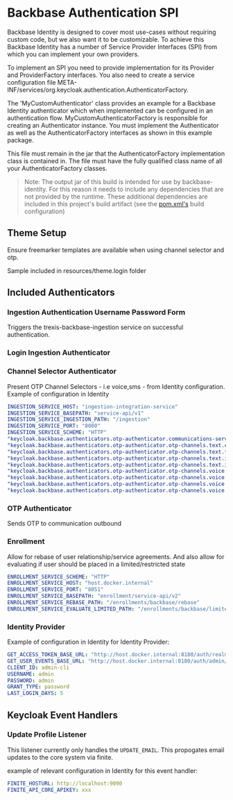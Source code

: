 # Backbase Authentication SPI

Backbase Identity is designed to cover most use-cases without requiring custom code, but we also want it to be customizable.
To achieve this Backbase Identity has a number of Service Provider Interfaces (SPI) from which you can implement your
own providers.

To implement an SPI you need to provide implementation for its Provider and ProviderFactory interfaces.
You also need to create a service configuration file META-INF/services/org.keycloak.authentication.AuthenticatorFactory.

The 'MyCustomAuthenticator' class provides an example for a Backbase Identity authenticator which when implemented can be configured in an authentication flow. 
MyCustomAuthenticatorFactory is responsible for creating an Authenticator instance.
You must implement the Authenticator as well as the AuthenticatorFactory interfaces as shown in this example package.

This file must remain in the jar that the AuthenticatorFactory implementation class is contained in.
The file must have the fully qualified class name of all your AuthenticatorFactory classes.

> Note: The output jar of this build is intended for use by backbase-identity.
> For this reason it needs to include any dependencies that are not provided by the runtime.
> These additional dependencies are included in this project's build artifact (see the [pom.xml's](./pom.xml) build configuration)

## Theme Setup

Ensure freemarker templates are available when using channel selector and otp.

Sample included in resources/theme.login folder

## Included Authenticators

### Ingestion Authentication Username Password Form

Triggers the trexis-backbase-ingestion service on successful authentication.

### Login Ingestion Authenticator
### Channel Selector Authenticator

Present OTP Channel Selectors - i.e voice,sms -  from Identity configuration. Example of configuration in Identity

```yaml
INGESTION_SERVICE_HOST: "ingestion-integration-service"
INGESTION_SERVICE_BASEPATH: "service-api/v1"
INGESTION_SERVICE_INGESTION_PATH: "/ingestion"
INGESTION_SERVICE_PORT: "8080"
INGESTION_SERVICE_SCHEME: "HTTP"
"keycloak.backbase.authenticators.otp-authenticator.communications-service-endpoint": "http://host.docker.internal:8204/identity-communication-outbound-integration-service/service-api/v1/communications/batches"
"keycloak.backbase.authenticators.otp-authenticator.otp-channels.text.channel": "sms-otp"
"keycloak.backbase.authenticators.otp-authenticator.otp-channels.text.from": "xxx"
"keycloak.backbase.authenticators.otp-authenticator.otp-channels.text.identity-attributes.smsMobile1": "1"
"keycloak.backbase.authenticators.otp-authenticator.otp-channels.text.identity-attributes.smsMobile2": "2"
"keycloak.backbase.authenticators.otp-authenticator.otp-channels.voice.channel": "voice-otp"
"keycloak.backbase.authenticators.otp-authenticator.otp-channels.voice.from": "xxx"
"keycloak.backbase.authenticators.otp-authenticator.otp-channels.voice.identity-attributes.voiceMobile1": "10"
"keycloak.backbase.authenticators.otp-authenticator.otp-channels.voice.identity-attributes.voiceMobile2": "11"
```

### OTP Authenticator

Sends OTP to communication outbound

### Enrollment

Allow for rebase of user relationship/service agreements.  And also allow for evaluating if user should be placed in a limited/restricted state
```yaml
ENROLLMENT_SERVICE_SCHEME: "HTTP"
ENROLLMENT_SERVICE_HOST: "host.docker.internal"
ENROLLMENT_SERVICE_PORT: "8051"
ENROLLMENT_SERVICE_BASEPATH: "enrollment/service-api/v2"
ENROLLMENT_SERVICE_REBASE_PATH: "/enrollments/backbase/rebase"
ENROLLMENT_SERVICE_EVALUATE_LIMITED_PATH: "/enrollments/backbase/limited"
```

### Identity Provider

Example of configuration in Identity for Identity Provider:

```yaml
GET_ACCESS_TOKEN_BASE_URL: "http://host.docker.internal:8180/auth/realms/master/protocol/openid-connect/token"
GET_USER_EVENTS_BASE_URL: "http://host.docker.internal:8180/auth/admin/realms/backbase/events"
CLIENT_ID: admin-cli
USERNAME: admin
PASSWORD: admin
GRANT_TYPE: password
LAST_LOGIN_DAYS: 5
```

## Keycloak Event Handlers

### Update Profile Listener

This listener currently only handles the `UPDATE_EMAIL`. This propogates email updates to the core system via finite.

example of relevant configuration in Identity for this event handler:

```yaml
FINITE_HOSTURL: http://localhost:9090
FINITE_API_CORE_APIKEY: xxx
```